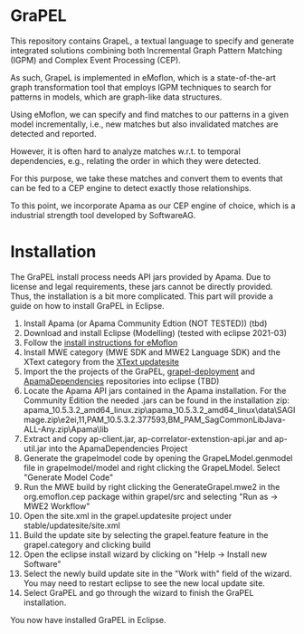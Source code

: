 # GraPEL
This repository contains GrapeL, a textual language to specify and generate integrated solutions combining both Incremental Graph Pattern Matching  (IGPM) and Complex Event Processing (CEP).

As such, GrapeL is implemented in eMoflon, which is a state-of-the-art graph transformation tool that employs IGPM techniques to search for patterns in models, which are graph-like data structures.

Using eMoflon, we can specify and find matches to our patterns in a given model incrementally, i.e., new matches but also invalidated matches are detected and reported.

However, it is often hard to analyze matches w.r.t. to temporal dependencies, e.g., relating the order in which they were detected.

For this purpose, we take these matches and convert them to events that can be fed to a CEP engine to detect exactly those relationships.

To this point, we incorporate Apama as our CEP engine of choice, which is a industrial strength tool developed by SoftwareAG.

# Installation
The GraPEL install process needs API jars provided by Apama.
Due to license and legal requirements, these jars cannot be directly provided.
Thus, the installation is a bit more complicated.
This part will provide a guide on how to install GraPEL in Eclipse.

1. Install Apama (or Apama Community Edtion (NOT TESTED)) (tbd)
2. Download and install Eclipse (Modelling) (tested with eclipse 2021-03)
3. Follow the [install instructions for eMoflon](https://github.com/eMoflon/emoflon-ibex-updatesite#how-to-install)
4. Install MWE category (MWE SDK and MWE2 Language SDK) and the XText category from the [XText updatesite](http://download.eclipse.org/modeling/tmf/xtext/updates/composite/releases/)
5. Import the the projects of the GraPEL, [grapel-deployment](https://github.com/eMoflon-CEP/grapel-deployment) and [ApamaDependencies](https://github.com/eMoflon-CEP/ApamaDependencies) repositories into eclipse (TBD)
6. Locate the Apama API jars contained in the Apama installation.
For the Community Edition the needed .jars can be found in the installation zip:
apama_10.5.3.2_amd64_linux.zip\apama_10.5.3.2_amd64_linux\data\SAGImage.zip\e2ei,11,PAM_10.5.3.2.377593,BM_PAM_SagCommonLibJava-ALL-Any.zip\Apama\lib
7. Extract and copy ap-client.jar, ap-correlator-extenstion-api.jar and ap-util.jar into the ApamaDependencies Project
8. Generate the grapelmodel code by opening the GrapeLModel.genmodel file in grapelmodel/model and right clicking the GrapeLModel. Select "Generate Model Code"
9. Run the MWE build by right clicking the GenerateGrapel.mwe2 in the org.emoflon.cep package within grapel/src and selecting "Run as -> MWE2 Workflow"
10. Open the site.xml in the grapel.updatesite project under stable/updatesite/site.xml
11. Build the update site by selecting the grapel.feature feature in the grapel.category and clicking build
10. Open the eclipse install wizard by clicking on "Help -> Install new Software"
11. Select the newly build update site in the "Work with" field of the wizard. You may need to restart eclipse to see the new local update site.
12. Select GraPEL and go through the wizard to finish the GraPEL installation.

You now have installed GraPEL in Eclipse.
